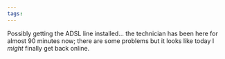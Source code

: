 ```yaml
---
tags: 
---
```


Possibly getting the ADSL line installed... the technician has been here for almost 90 minutes now; there are some problems but it looks like today I *might* finally get back online.
